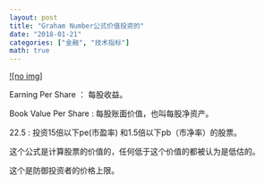 ```yaml
---
layout: post
title: "Graham Number公式价值投资的"
date: "2018-01-21"
categories: ["金融", "技术指标"]
math: true
---
```


[![no img]](http://127.0.0.1/wp-content/uploads/2018/01/upload-66e71217-1351-4dfd-ba5b-923d3d554a67.jpg)

Earning Per Share ： 每股收益。

Book Value Per Share : 每股账面价值，也叫每股净资产。

22.5 : 投资15倍以下pe(市盈率) 和1.5倍以下pb（市净率）的股票。

这个公式是计算股票的价值的，任何低于这个价值的都被认为是低估的。

这个是防御投资者的价格上限。
